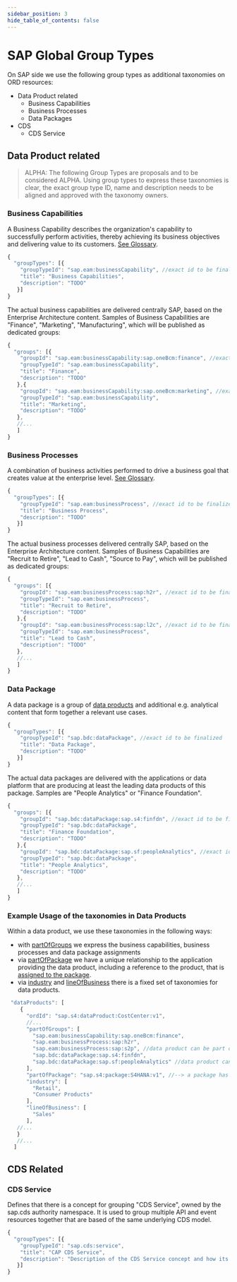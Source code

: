 ```yaml
---
sidebar_position: 3
hide_table_of_contents: false
---
```


# SAP Global Group Types

On SAP side we use the following group types as additional taxonomies on ORD resources:

* Data Product related
  * Business Capabilities
  * Business Processes
  * Data Packages
* CDS
  * CDS Service

## Data Product related

> <span class=".feature-status-alpha">ALPHA</span>: The following Group Types are proposals and to be considered <span class=".feature-status-alpha">ALPHA</span>. Using group types to express these taxonomies is clear, the exact group type ID, name and description needs to be aligned and approved with the taxonomy owners.

### Business Capabilities

A Business Capability describes the organization's capability to successfully perform activities, thereby achieving its business objectives and delivering value to its customers. [See Glossary](https://help.sap.com/docs/SAP_EARL/ef2378723bd449bd86f8bc6d8ac77972/0ff58f19291949cb86173875b5ea2ca4.html?state=DRAFT).

```js
{
  "groupTypes": [{
    "groupTypeId": "sap.eam:businessCapability", //exact id to be finalized
    "title": "Business Capabilities",
    "description": "TODO"
   }]
}
```

The actual business capabilities are delivered centrally SAP, based on the Enterprise Architecture content. Samples of Business Capabilities are "Finance", "Marketing", "Manufacturing", which will be published as dedicated groups:

```js
{
  "groups": [{
    "groupId": "sap.eam:businessCapability:sap.oneBcm:finance", //exact id to be finalized
    "groupTypeId": "sap.eam:businessCapability",
    "title": "Finance",
    "description": "TODO"
   },{
    "groupId": "sap.eam:businessCapability:sap.oneBcm:marketing", //exact id to be finalized
    "groupTypeId": "sap.eam:businessCapability",
    "title": "Marketing",
    "description": "TODO"
   },
   //...
   ]
}
```

### Business Processes

A combination of business activities performed to drive a business goal that creates value at the enterprise level. [See Glossary](https://help.sap.com/docs/SAP_EARL/ef2378723bd449bd86f8bc6d8ac77972/0ff58f19291949cb86173875b5ea2ca4.html?state=DRAFT).

```js
{
  "groupTypes": [{
    "groupTypeId": "sap.eam:businessProcess", //exact id to be finalized
    "title": "Business Process",
    "description": "TODO"
   }]
}
```

The actual business processes delivered centrally SAP, based on the Enterprise Architecture content. Samples of Business Capabilities are "Recruit to Retire", "Lead to Cash", "Source to Pay", which will be published as dedicated groups:

```js
{
  "groups": [{
    "groupId": "sap.eam:businessProcess:sap:h2r", //exact id to be finalized
    "groupTypeId": "sap.eam:businessProcess",
    "title": "Recruit to Retire",
    "description": "TODO"
   },{
    "groupId": "sap.eam:businessProcess:sap:l2c", //exact id to be finalized
    "groupTypeId": "sap.eam:businessProcess",
    "title": "Lead to Cash",
    "description": "TODO"
   },
   //...
   ]
}
```

### Data Package

A data package is a group of [data products](../../details/articles/data-product.md) and additional e.g. analytical content that form together a relevant use cases.

```js
{
  "groupTypes": [{
    "groupTypeId": "sap.bdc:dataPackage", //exact id to be finalized
    "title": "Data Package",
    "description": "TODO"
   }]
}
```

The actual data packages are delivered with the applications or data platform that are producing at least the leading data products of this package. Samples are "People Analytics" or "Finance Foundation".

```js
{
  "groups": [{
    "groupId": "sap.bdc:dataPackage:sap.s4:finfdn", //exact id to be finalized
    "groupTypeId": "sap.bdc:dataPackage",
    "title": "Finance Foundation",
    "description": "TODO"
   },{
    "groupId": "sap.bdc:dataPackage:sap.sf:peopleAnalytics", //exact id to be finalized
    "groupTypeId": "sap.bdc:dataPackage",
    "title": "People Analytics",
    "description": "TODO"
   },
   //...
   ]
}
```

### Example Usage of the taxonomies in Data Products

Within a data product, we use these taxonomies in the following ways:
* with [partOfGroups](../../spec-v1/interfaces/document.md#data-product_partofgroups) we express the business capabilities, business processes and data package assignments
* via [partOfPackage](../../spec-v1/interfaces/document.md#data-product_partofpackage) we have a unique relationship to the application providing the data product, including a reference to the product, that is [assigned to the package](../../spec-v1/interfaces/document.md#package_partofproducts).
* via [industry](../../spec-v1/interfaces/document.md#data-product_industry) and [lineOfBusiness](../../spec-v1/interfaces/document.md#data-product_lineofbusiness) there is a fixed set of taxonomies for data products.

```js
 "dataProducts": [
    {
      "ordId": "sap.s4:dataProduct:CostCenter:v1",
      //...
      "partOfGroups": [
        "sap.eam:businessCapability:sap.oneBcm:finance",
        "sap.eam:businessProcess:sap:h2r",
        "sap.eam:businessProcess:sap:s2p", //data product can be part of multiple business processes or capabilities
        "sap.bdc:dataPackage:sap.s4:finfdn",
        "sap.bdc:dataPackage:sap.sf:peopleAnalytics" //data product can be part of multiple data packages
      ],
      "partOfPackage": "sap.s4:package:S4HANA:v1", //--> a package has the product assignment
      "industry": [
        "Retail",
        "Consumer Products"
      ],
      "lineOfBusiness": [
        "Sales"
      ],
   //...
   }
   //...
  ]
```

## CDS Related

### CDS Service

Defines that there is a concept for grouping "CDS Service", owned by the sap.cds authority namespace. It is used to group multiple API and event resources together that are based of the same underlying CDS model.

```js
{
  "groupTypes": [{
    "groupTypeId": "sap.cds:service",
    "title": "CAP CDS Service",
    "description": "Description of the CDS Service concept and how its correctly used for grouping..."
   }]
}
```